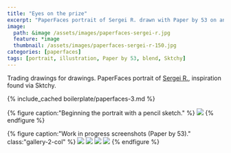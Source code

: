 ```yaml
---
title: "Eyes on the prize"
excerpt: "PaperFaces portrait of Sergei R. drawn with Paper by 53 on an iPad."
image: 
  path: &image /assets/images/paperfaces-sergei-r.jpg 
  feature: *image
  thumbnail: /assets/images/paperfaces-sergei-r-150.jpg
categories: [paperfaces]
tags: [portrait, illustration, Paper by 53, blend, Sktchy]
---
```


Trading drawings for drawings. PaperFaces portrait of [Sergei R.](http://sktchy.com/YRsdZH ), inspiration found via Sktchy.

{% include_cached boilerplate/paperfaces-3.md %}

{% figure caption:"Beginning the portrait with a pencil sketch." %}
[![](/assets/images/paperfaces-sergei-r-process-1-750.jpg)](/assets/images/paperfaces-sergei-r-process-1-lg.jpg)
{% endfigure %}

{% figure caption:"Work in progress screenshots (Paper by 53)." class:"gallery-2-col" %}
[![](/assets/images/paperfaces-sergei-r-process-2-600.jpg)](/assets/images/paperfaces-sergei-r-process-2-lg.jpg)
[![](/assets/images/paperfaces-sergei-r-process-3-600.jpg)](/assets/images/paperfaces-sergei-r-process-3-lg.jpg)
[![](/assets/images/paperfaces-sergei-r-process-4-600.jpg)](/assets/images/paperfaces-sergei-r-process-4-lg.jpg)
[![](/assets/images/paperfaces-sergei-r-process-5-600.jpg)](/assets/images/paperfaces-sergei-r-process-5-lg.jpg)
{% endfigure %}
